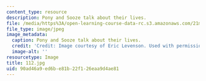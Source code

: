 ```yaml
---
content_type: resource
description: Pony and Sooze talk about their lives.
file: /media/https%3A/open-learning-course-data-rc.s3.amazonaws.com/21m-873-theater-arts-topics-suburbia-january-iap-2008/90ad46a9ed6be81b22f126eaa9d4ae81_112.jpg
file_type: image/jpeg
image_metadata:
  caption: Pony and Sooze talk about their lives.
  credit: 'Credit: Image courtesy of Eric Levenson. Used with permission.'
  image-alt: ''
resourcetype: Image
title: 112.jpg
uid: 90ad46a9-ed6b-e81b-22f1-26eaa9d4ae81
---
```

